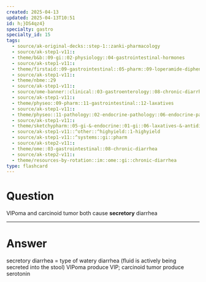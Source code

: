 ```yaml
---
created: 2025-04-13
updated: 2025-04-13T10:51
id: h;}DS4qz4}
specialty: gastro
specialty_id: 15
tags:
  - source/ak-original-decks::step-1::zanki-pharmacology
  - source/ak-step1-v11::
  - theme/b&b::09-gi::02-physiology::04-gastrointestinal-hormones
  - source/ak-step1-v11::
  - theme/firstaid::09-gastrointestinal::05-pharm::09-loperamide-diphenoxylate
  - source/ak-step1-v11::
  - theme/nbme::29
  - source/ak-step1-v11::
  - source/ome-banner::clinical::03-gastroenterology::08-chronic-diarrhea
  - source/ak-step1-v11::
  - theme/physeo::09-pharm::11-gastrointestinal::12-laxatives
  - source/ak-step1-v11::
  - theme/physeo::11-pathology::02-endocrine-pathology::06-endocrine-pancreas
  - source/ak-step1-v11::
  - theme/sketchypharm::05-gi-&-endocrine::01-gi::06-laxatives-&-antidiarrheal-agents
  - source/ak-step1-v11::^other::^highyield::1-highyield
  - source/ak-step1-v11::^systems::gi::pharm
  - source/ak-step2-v11::
  - theme/ome::03-gastrointestinal::08-chronic-diarrhea
  - source/ak-step2-v11::
  - theme/resources-by-rotation::im::ome::gi::chronic-diarrhea
type: flashcard
---
```


# Question
VIPoma and carcinoid tumor both cause **secretory** diarrhea

---

# Answer
secretory diarrhea = type of watery diarrhea (fluid is actively being secreted into the stool)    VIPoma produce VIP; carcinoid tumor produce serotonin